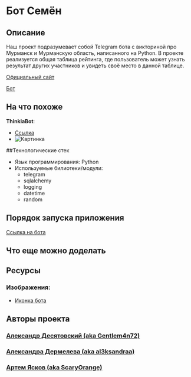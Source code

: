 # Бот Семён 

## Описание

Наш проект подразумевает собой Telegram бота с викториной про Мурманск и Мурманскую область, написанного на Python. В проекте реализуется общая таблица рейтинга, где пользователь может узнать результат других участников и увидеть своё место в данной таблице.

[Официальный сайт](https://github.com/Gentlem4n72/TelegramQuiz "TelegramQuiz")

[Бот](https://t.me/Kot_Semyon_bot "Кот Семён")

## На что похоже

**ThinkiaBot**:
- [Ссылка](https://t.me/ThinkiaBot "ThinkiaBot")
- ![Картинка](https://user-images.githubusercontent.com/116674501/229581404-5133cf0a-c198-48f3-b107-c696a35f01ea.jpg "ThinkiaBot")

##Технологические стек
- Язык программирования: Python
- Используемые билиотеки/модули: 
    - telegram 
    - sqlalchemy 
    - logging 
    - datetime 
    - random


## Порядок запуска приложения
[Ссылка на бота](https://t.me/Kot_Semyon_bot "Кот Семён")

## Что еще можно доделать



## Ресурсы
### Изображения:
- [Иконка бота](https://art.tutu.ru/sculpture71 "Памятник Коту Семёну")


## Авторы проекта

### [Александр Десятовский (aka Gentlem4n72)](https://github.com/Gentlem4n72 "Gentlem4n72")
### [Александра Дермелева (aka al3ksandraa)](https://github.com/al3ksandraa "al3ksandraa")
### [Артем Ясков (aka ScaryOrange)](https://github.com/ScaryOrange "ScaryOrange")
